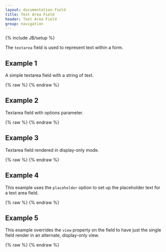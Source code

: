```yaml
---
layout: documentation-field
title: Text Area Field
header: Text Area Field
group: navigation
---
```

{% include JB/setup %}


The ```textarea``` field is used to represent text within a form.


## Example 1
A simple textarea field with a string of text.
<div id="field1"> </div>
{% raw %}
<script type="text/javascript" id="field1-script">
$("#field1").alpaca({
    "data": "Ice cream or ice-cream is a frozen dessert usually made from dairy products, such as milk and cream, and often combined with fruits or other ingredients and flavours.",
    "options": {
        "type": "textarea"
    }
});
</script>
{% endraw %}


## Example 2
Textarea field with options parameter.
<div id="field2"> </div>
{% raw %}
<script type="text/javascript" id="field2-script">
$("#field2").alpaca({
    "data":"Ice cream or ice-cream is a frozen dessert usually made from dairy products, such as milk and cream, and often combined with fruits or other ingredients and flavours.",
    "options": {
        "type": "textarea",
        "label": "Receipt",
        "helper": "Receipt for Best Homemade Ice Cream",
        "rows": 6,
        "cols": 80
    }
});
</script>
{% endraw %}


## Example 3
Textarea field rendered in display-only mode.
<div id="field3"> </div>
{% raw %}
<script type="text/javascript" id="field3-script">
$("#field3").alpaca({
    "data":"Ice cream or ice-cream is a frozen dessert usually made from dairy products, such as milk and cream, and often combined with fruits or other ingredients and flavours.",
    "options": {
        "type": "textarea",
        "label": "Receipt",
        "helper": "Receipt for Best Homemade Ice Cream",
        "rows": 6,
        "cols": 80
    },
    "view": "bootstrap-display"
});
</script>
{% endraw %}


## Example 4
This example uses the <code>placeholder</code> option to set up the placeholder text
for a text area field.
<div id="field4"> </div>
{% raw %}
<script type="text/javascript" id="field4-script">
$("#field4").alpaca({
    "schema": {
        "type": "string"
    },
    "options": {
        "type": "textarea",
        "label": "Tell us about yourself",
        "placeholder": "Enter your bio here..."
    }
});
</script>
{% endraw %}

## Example 5
This example overrides the <code>view</code> property on the field to have just the single field render
in an alternate, display-only view.
<div id="field5"> </div>
{% raw %}
<script type="text/javascript" id="field5-script">
$("#field5").alpaca({
    "data": "My name is Dr. Jacobian and I am a neuroscientist from the Cornell University.  I've perfected a DNA transcription process which makes it possible for the first time to use DNA nucleotides to store pedabytes of information in real-time.",
    "schema": {
        "type": "string"
    },
    "options": {
        "type": "textarea",
        "label": "Tell us about yourself",
        "view": "bootstrap-display"
    }
});
</script>
{% endraw %}